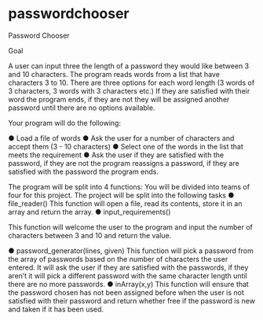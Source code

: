 # passwordchooser

Password Chooser

Goal

A user can input three the length of a password they would like between 3 and 10
characters. The program reads words from a list that have characters 3 to 10. There
are three options for each word length (3 words of 3 characters, 3 words with 3
characters etc.) If they are satisfied with their word the program ends, if they are not
they will be assigned another password until there are no options available.

Your program will do the following:

● Load a file of words
● Ask the user for a number of characters and accept them (3 - 10 characters)
● Select one of the words in the list that meets the requirement
● Ask the user if they are satisfied with the password, if they are not the
program reassigns a password, if they are satisfied with the password the
program ends.

The program will be split into 4 functions:
You will be divided into teams of four for this project. The project will be split into the
following tasks
● file_reader()
This function will open a file, read its contents, store it in an array and return the
array.
● input_requirements()

This function will welcome the user to the program and input the number of
characters between 3 and 10 and return the value.

● password_generator(lines, given)
This function will pick a password from the array of passwords based on the number
of characters the user entered. It will ask the user if they are satisfied with the
passwords, if they aren’t it will pick a different password with the same character
length until there are no more passwords.
● inArray(x,y)
This function will ensure that the password chosen has not been assigned before
when the user is not satisfied with their password and return whether free if the
password is new and taken if it has been used.
